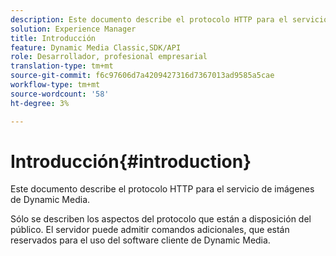 ```yaml
---
description: Este documento describe el protocolo HTTP para el servicio de imágenes de Dynamic Media.
solution: Experience Manager
title: Introducción
feature: Dynamic Media Classic,SDK/API
role: Desarrollador, profesional empresarial
translation-type: tm+mt
source-git-commit: f6c97606d7a4209427316d7367013ad9585a5cae
workflow-type: tm+mt
source-wordcount: '58'
ht-degree: 3%

---
```



# Introducción{#introduction}

Este documento describe el protocolo HTTP para el servicio de imágenes de Dynamic Media.

Sólo se describen los aspectos del protocolo que están a disposición del público. El servidor puede admitir comandos adicionales, que están reservados para el uso del software cliente de Dynamic Media.
